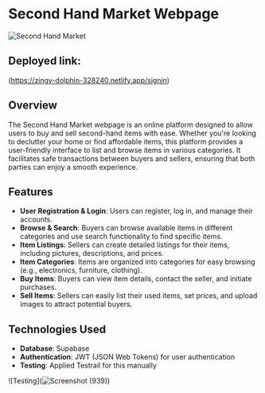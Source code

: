 # Second Hand Market Webpage

![Second Hand Market](https://encrypted-tbn0.gstatic.com/images?q=tbn:ANd9GcQNajEGPrRVTkhMEzO_BcemnZoyL4PQ0DYKsg&s)

## Deployed link:
(https://zingy-dolphin-328240.netlify.app/signin)
## Overview
The Second Hand Market webpage is an online platform designed to allow users to buy and sell second-hand items with ease. Whether you're looking to declutter your home or find affordable items, this platform provides a user-friendly interface to list and browse items in various categories. It facilitates safe transactions between buyers and sellers, ensuring that both parties can enjoy a smooth experience.

## Features

- **User Registration & Login**: Users can register, log in, and manage their accounts.
- **Browse & Search**: Buyers can browse available items in different categories and use search functionality to find specific items.
- **Item Listings**: Sellers can create detailed listings for their items, including pictures, descriptions, and prices.
- **Item Categories**: Items are organized into categories for easy browsing (e.g., electronics, furniture, clothing).
- **Buy Items**: Buyers can view item details, contact the seller, and initiate purchases.
- **Sell Items**: Sellers can easily list their used items, set prices, and upload images to attract potential buyers.

## Technologies Used

- **Database**: Supabase
- **Authentication**: JWT (JSON Web Tokens) for user authentication
- **Testing**: Applied Testrail for this manually

![Testing](![Screenshot (939)](https://github.com/user-attachments/assets/dc08c1aa-5d33-4908-b0f8-b67f6e52d302))
